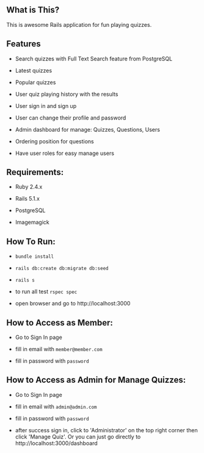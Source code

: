 ## What is This?

This is awesome Rails application for fun playing quizzes.


## Features

* Search quizzes with Full Text Search feature from PostgreSQL

* Latest quizzes

* Popular quizzes

* User quiz playing history with the results

* User sign in and sign up

* User can change their profile and password

* Admin dashboard for manage: Quizzes, Questions, Users 

* Ordering position for questions

* Have user roles for easy manage users


## Requirements:

* Ruby 2.4.x

* Rails 5.1.x

* PostgreSQL

* Imagemagick


## How To Run:

* `bundle install`

* `rails db:create db:migrate db:seed`

* `rails s`

* to run all test `rspec spec`

* open browser and go to http://localhost:3000


## How to Access as Member:

* Go to Sign In page

* fill in email with `member@member.com`

* fill in password with `password`


## How to Access as Admin for Manage Quizzes:

* Go to Sign In page

* fill in email with `admin@admin.com`

* fill in password with `password`

* after success sign in, click to 'Administrator' on the top right corner then click 'Manage Quiz'. 
Or you can just go directly to http://localhost:3000/dashboard